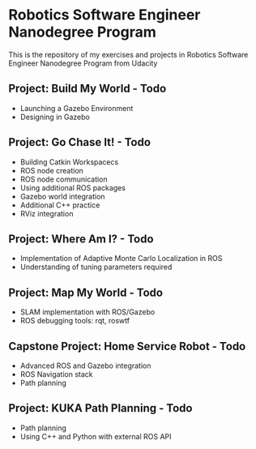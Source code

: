 # Robotics Software Engineer Nanodegree Program
This is the repository of my exercises and projects in Robotics Software Engineer Nanodegree Program from Udacity
## Project: Build My World  - Todo
- Launching a Gazebo Environment
- Designing in Gazebo

## Project: Go Chase It!  - Todo
- Building Catkin Workspacecs
- ROS node creation
- ROS node communication
- Using additional ROS packages
- Gazebo world integration
- Additional C++ practice
- RViz integration

## Project: Where Am I?  - Todo
- Implementation of Adaptive Monte Carlo Localization in ROS
- Understanding of tuning parameters required

## Project: Map My World  - Todo
- SLAM implementation with ROS/Gazebo
- ROS debugging tools: rqt, roswtf

## Capstone Project: Home Service Robot  - Todo
- Advanced ROS and Gazebo integration
- ROS Navigation stack
- Path planning

## Project: KUKA Path Planning  - Todo
- Path planning
- Using C++ and Python with external ROS API
